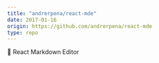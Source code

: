 ```yaml
---
title: "andrerpena/react-mde"
date: 2017-01-16
origin: https://github.com/andrerpena/react-mde
type: repo
---
```


📝  React Markdown Editor